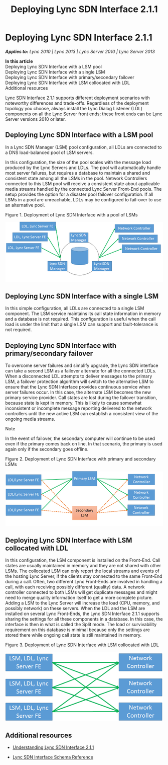 ﻿---
title: Deploying Lync SDN Interface 2.1.1
TOCTitle: Deploying Lync SDN Interface 2.1.1
ms:assetid: 28293ebc-d1f4-4715-b7cd-276055e48015
ms:mtpsurl: https://msdn.microsoft.com/en-us/library/Dn785194(v=office.15)
ms:contentKeyID: 62952678
ms.date: 02/16/2015
mtps_version: v=office.15
---

# Deploying Lync SDN Interface 2.1.1


_**Applies to:** Lync 2010 | Lync 2013 | Lync Server 2010 | Lync Server 2013_

**In this article**  
Deploying Lync SDN Interface with a LSM pool  
Deploying Lync SDN Interface with a single LSM  
Deploying Lync SDN Interface with primary/secondary failover  
Deploying Lync SDN Interface with LSM collocated with LDL  
Additional resources  

Lync SDN Interface 2.1.1 supports different deployment scenarios with noteworthy differences and trade-offs. Regardless of the deployment topology you choose, always install the Lync Dialog Listener (LDL) components on all the Lync Server front ends; these front ends can be Lync Server versions 2010 or later.

## Deploying Lync SDN Interface with a LSM pool

In a Lync SDN Manager (LSM) pool configuration, all LDLs are connected to a DNS load-balanced pool of LSM servers.

In this configuration, the size of the pool scales with the message load produced by the Lync Servers and LDLs. The pool will automatically handle most server failures, but requires a database to maintain a shared and consistent state among all the LSMs in the pool. Network Controllers connected to this LSM pool will receive a consistent state about applicable media streams handled by the connected Lync Server Front-End pools. The setup provides the option for a disaster pool failover configuration. If all LSMs in a pool are unreachable, LDLs may be configured to fail-over to use an alternative pool.

Figure 1. Deployment of Lync SDN Interface with a pool of LSMs

  
![Deploying Lync SDNI with LSM pool](images/Dn785194.Lync_sdn_interface_deploy_with_LSM_pool(Office.15).png "Deploying Lync SDNI with LSM pool")

## Deploying Lync SDN Interface with a single LSM

In this simple configuration, all LDLs are connected to a single LSM component. The LSM service maintains its call state information in memory and a database is not required. This configuration is useful when the call load is under the limit that a single LSM can support and fault-tolerance is not required.

## Deploying Lync SDN Interface with primary/secondary failover

To overcome server failures and simplify upgrade, the Lync SDN interface can take a second LSM as a failover alternate for all the connected LDLs. When a disconnected LDL attempts to deliver messages to the primary LSM, a failover protection algorithm will switch to the alternative LSM to ensure that the Lync SDN Interface provides continuous service when server failures occur. In this case, the alternate LSM becomes the new primary service provider. Call states are lost during the failover transition, because state is kept in memory. This is likely to cause somewhat inconsistent or incomplete message reporting delivered to the network controllers until the new active LSM can establish a consistent view of the ongoing media streams.


> [!NOTE]
> <P>In the event of failover, the secondary computer will continue to be used even if the primary comes back on line. In that scenario, the primary is used again only if the secondary goes offline.</P>



Figure 2. Deployment of Lync SDN Interface with primary and secondary LSMs

  
![Deploying Lync SDNI with primary and secondary LSM](images/Dn785194.Lync_sdn_interface_deploy_with_primary_secondary_LSMs(Office.15).png "Deploying Lync SDNI with primary and secondary LSM")

## Deploying Lync SDN Interface with LSM collocated with LDL

In this configuration, the LSM component is installed on the Front-End. Call states are usually maintained in memory and they are not shared with other LSMs. The collocated LSM can only report the local streams and events of the hosting Lync Server, if the clients stay connected to the same Front-End during a call. Often, two different Lync Front-Ends are involved in handling a call, with each receiving possibly different (quality) data. A network controller connected to both LSMs will get duplicate messages and might need to merge quality information itself to get a more complete picture. Adding a LSM to the Lync Server will increase the load (CPU, memory, and possibly network) on these servers. When the LDL and the LSM are installed on several Lync Front-Ends, the Lync SDN Interface 2.1.1 supports sharing the settings for all these components in a database. In this case, the interface is then in what is called the Split mode. The load or survivability requirement on this database is minimal because only the settings are stored there while ongoing call state is still maintained in memory.

Figure 3. Deployment of Lync SDN Interface with LSM collocated with LDL

  
![Deploying Lync SDNI with LSM collocated with LDL](images/Dn785194.Lync_sdn_interface_deploy_with_lsm_colloated_with_ldl(Office.15).png "Deploying Lync SDNI with LSM collocated with LDL")

## Additional resources

  - [Understanding Lync SDN Interface 2.1.1](understanding-lync-sdn-interface-2-1-1.md)

  - [Lync SDN Interface Schema Reference](lync-sdn-interface-schema-reference.md)


